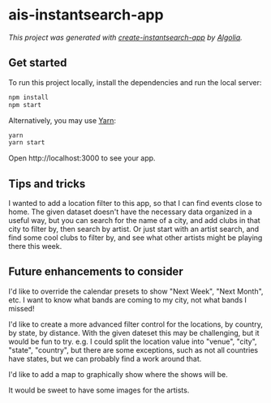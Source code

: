 # ais-instantsearch-app

_This project was generated with [create-instantsearch-app](https://github.com/algolia/create-instantsearch-app) by [Algolia](https://algolia.com)._

## Get started

To run this project locally, install the dependencies and run the local server:

```sh
npm install
npm start
```

Alternatively, you may use [Yarn](https://http://yarnpkg.com/):

```sh
yarn
yarn start
```

Open http://localhost:3000 to see your app.
## Tips and tricks

I wanted to add a location filter to this app, so that I can find events close to home. The given dataset doesn't have the necessary data organized in a useful way, but you can search for the name of a city, and add clubs in that city to filter by, then search by artist. Or just start with an artist search, and find some cool clubs to filter by, and see what other artists might be playing there this week.

## Future enhancements to consider

I'd like to override the calendar presets to show "Next Week", "Next Month", etc. I want to know what bands are coming to my city, not what bands I missed!

I'd like to create a more advanced filter control for the locations, by country, by state, by distance. With the given dateset this may be challenging, but it would be fun to try. e.g. I could split the location value into "venue", "city", "state", "country", but there are some exceptions, such as not all countries have states, but we can probably find a work around that. 

I'd like to add a map to graphically show where the shows will be.

It would be sweet to have some images for the artists.
